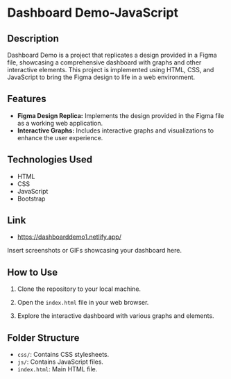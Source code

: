 # Dashboard Demo-JavaScript



## Description

Dashboard Demo is a project that replicates a design provided in a Figma file, showcasing a comprehensive dashboard with graphs and other interactive elements. This project is implemented using HTML, CSS, and JavaScript to bring the Figma design to life in a web environment.

## Features

- **Figma Design Replica:** Implements the design provided in the Figma file as a working web application.
- **Interactive Graphs:** Includes interactive graphs and visualizations to enhance the user experience.

## Technologies Used

- HTML
- CSS
- JavaScript
- Bootstrap

## Link

- https://dashboarddemo1.netlify.app/

Insert screenshots or GIFs showcasing your dashboard here.

## How to Use

1. Clone the repository to your local machine.
   
2. Open the `index.html` file in your web browser.

3. Explore the interactive dashboard with various graphs and elements.

## Folder Structure

- `css/`: Contains CSS stylesheets.
- `js/`: Contains JavaScript files.
- `index.html`: Main HTML file.




